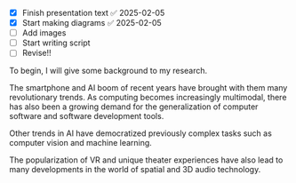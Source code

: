 - [x] Finish presentation text ✅ 2025-02-05
- [x] Start making diagrams ✅ 2025-02-05
- [ ] Add images
- [ ] Start writing script
- [ ] Revise!!

To begin, I will give some background to my research.

The smartphone and AI boom of recent years have brought with them many revolutionary trends. As computing becomes increasingly multimodal, there has also been a growing demand for the generalization of computer software and software development tools.

Other trends in AI have democratized previously complex tasks such as computer vision and machine learning. 

The popularization of VR and unique theater experiences have also lead to many developments in the world of spatial and 3D audio technology. 